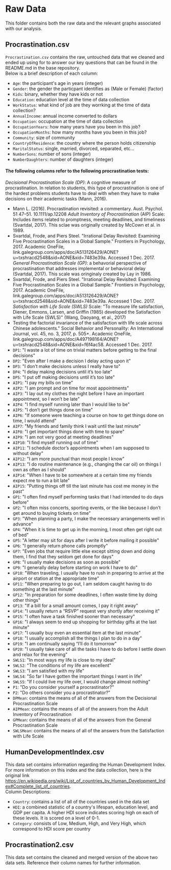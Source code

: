 # Raw Data 
This folder contains both the raw data and the relevant graphs associated with our analysis.  

## Procrastination.csv  
`Procrastination.csv` contains the raw, untouched data that we cleaned and ended up using for to answer our key questions that can be found in the README.md in the base repository.  
Below is a brief description of each column:  
* `Age`: the participant's age in years (integer)  
* `Gender`: the gender the particpant identifies as (Male or Female) (factor)  
* `Kids`: binary, whether they have kids or not  
* `Education`: education level at the time of data collection  
* `WorkStatus`: what kind of job are they worrking at the time of data collection?  
* `AnnualIncome`: annual income converted to dollars  
* `Occupation`: occupation at the time of data collection  
* `OccupationYears`: how many years have you been in this job?  
* `OccupationMonths`: how many months have you been in this job?  
* `Community`: size of community  
* `CountryOfResidence`: the country where the person holds citizenship  
* `MaritalStatus`: single, married, divorced, separated, etc...  
* `NumberSons`: number of sons (integer)  
* `NumberDaughters`: number of daughters (integer)  
#### The following columns refer to the following procrastination tests:  
*Decisional Procrastination Scale (DP)*: A cognitive measure of procrastination. In relation to students, this type of procrastination is one of the hardest problems students have to deal with when they have to make decisions on their academic tasks (Mann, 2016). 
  * Mann L. (2016). Procrastination revisited: a commentary. Aust. Psychol. 51 47–51. 10.1111/ap.12208
*Adult Inventory of Procrastination* (AIP) Scale: Includes items related to promptness, meeting deadlines, and timeliness (Svartdal, 2017). This sclae was originally created by McCown et al. in 1989. 
  * Svartdal, Frode, and Piers Steel. "Irrational Delay Revisited: Examining Five Procrastination Scales in a Global Sample." Frontiers in Psychology, 2017. Academic OneFile, link.galegroup.com/apps/doc/A513126429/AONE?u=txshracd2548&sid=AONE&xid=7483e39a. Accessed 1 Dec. 2017.
*General Procrastination Scale (GP)*: a behavorial perspective of procrastination that addresses implemental or behavioral delay (Svartdal, 2017). This scale was oringinaly created by Lay in 1986. 
  * Svartdal, Frode, and Piers Steel. "Irrational Delay Revisited: Examining Five Procrastination Scales in a Global Sample." Frontiers in Psychology, 2017. Academic OneFile, link.galegroup.com/apps/doc/A513126429/AONE?u=txshracd2548&sid=AONE&xid=7483e39a. Accessed 1 Dec. 2017.
*Satisfaction with Life Scale (SWLS)*  Scale: "To measure life satisfaction, Diener, Emmons, Larsen, and Griffin (1985) developed the Satisfaction with Life Scale (SWLS)" (Wang, Daoyang, et al., 2017)
  * Testing the factorial invariance of the satisfaction with life scale across Chinese adolescents." Social Behavior and Personality: An International Journal, vol. 45, no. 3, 2017, p. 505+. Academic OneFile, link.galegroup.com/apps/doc/A497198164/AONE?u=txshracd2548&sid=AONE&xid=f6f4ac58. Accessed 1 Dec. 2017.
* `DP1`: "I waste a lot of time on trivial matters before getting to the final decisions"
* `DP2`: "Even after I make a decision I delay acting upon it"  
* `DP3`: "I don’t make decisions unless I really have to"  
* `DP4`: "I delay making decisions until it’s too late"  
* `DP5`: "I put off making decisions until it’s too late"  
* `AIP1`: "I pay my bills on time"  
* `AIP2`: "I am prompt and on time for most appointments"  
* `AIP3`: "I lay out my clothes the night before I have an important appointment, so I won’t be late"  
* `AIP4`: "I find myself running later than I would like to be"  
* `AIP5`: "I don’t get things done on time"  
* `AIP6`: "If someone were teaching a course on how to get things done on time, I would attend"  
* `AIP7`: "My friends and family think I wait until the last minute"  
* `AIP8`: "I get important things done with time to spare"  
* `AIP9`: "I am not very good at meeting deadlines"  
* `AIP10`: "I find myself running out of time"  
* `AIP11`: "I schedule doctor’s appointments when I am supposed to without delay"  
* `AIP12`: "I am more punctual than most people I know"  
* `AIP13`: "I do routine maintenance (e.g., changing the car oil) on things I own as often as I should"  
* `AIP14`: "When I have to be somewhere at a certain time my friends expect me to run a bit late"  
* `AIP15`: "Putting things off till the last minute has cost me money in the past"  
* `GP1`: "I often find myself performing tasks that I had intended to do days before"  
* `GP2`: "I often miss concerts, sporting events, or the like because I don’t get around to buying tickets on time"  
* `GP3`: "When planning a party, I make the necessary arrangements well in advance"  
* `GP4`: "When it is time to get up in the morning, I most often get right out of bed"  
* `GP5`: "A letter may sit for days after I write it before mailing it possible"  
* `GP6`: "I generally return phone calls promptly"  
* `GP7`: "Even jobs that require little else except sitting down and doing them, I find that they seldom get done for days"  
* `GP8`: "I usually make decisions as soon as possible"  
* `GP9`: "I generally delay before starting on work I have to do"  
* `GP10`: "When traveling, I usually have to rush in preparing to arrive at the airport or station at the appropriate time"  
* `GP11`: "When preparing to go out, I am seldom caught having to do something at the last minute"  
* `GP12`: "In preparation for some deadlines, I often waste time by doing other things"  
* `GP13`: "If a bill for a small amount comes, I pay it right away"  
* `GP14`: "I usually return a “RSVP” request very shortly after receiving it"  
* `GP15`: "I often have a task finished sooner than necessary"  
* `GP16`: "I always seem to end up shopping for birthday gifts at the last minute"  
* `GP17`: "I usually buy even an essential item at the last minute"  
* `GP18`: "I usually accomplish all the things I plan to do in a day"  
* `GP19`: "I am continually saying “I’ll do it tomorrow"  
* `GP20`: "I usually take care of all the tasks I have to do before I settle down and relax for the evening"  
* `SWLS1`: "In most ways my life is close to my ideal"  
* `SWLS2`: "The conditions of my life are excellent"  
* `SWLS3`: "I am satisfied with my life"  
* `SWLS4`: "So far I have gotten the important things I want in life"  
* `SWLS5`: "If I could live my life over, I would change almost nothing"  
* `P1`: "Do you consider yourself a procrastinator?"
* `P2`: "Do others consider you a procrastinator?"
* `DPMean`: contains the means of all of the answers from the Decisional Procrastination Scale  
* `AIPMean`: contains the means of all of the answers from the Adult Inventory of Procrastination  
* `GPMean`: contains the means of all of the answers from the General Procrastination Scale  
* `SWLSMean`: contains the means of all of the answers from the Satisfaction with Life Scale  

## HumanDevelopmentIndex.csv  
This data set contains information regarding the Human Development Index. 
For more information on this index and the data collection, here is the original link https://en.wikipedia.org/wiki/List_of_countries_by_Human_Development_Index#Complete_list_of_countries.  
Column Descriptions:  
* `Country`: contains a list of all of the countries used in the data set 
* `HDI`: a combined statistic of a country's lifespan, education level, and GDP per capita. A higher HDI score indicates scoring high on each of these levels. It is scored on a level of 0-1. 
* `Category`: consists of Low, Medium, High, and Very High, which correspond to HDI score per country
## Procrastination2.csv  
This data set contains the cleaned and merged version of the above two data sets. Reference their column names for further information. 


